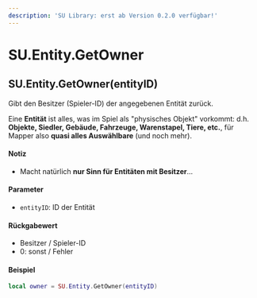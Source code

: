```yaml
---
description: 'SU Library: erst ab Version 0.2.0 verfügbar!'
---
```


# SU.Entity.GetOwner

## SU.Entity.GetOwner(entityID)

Gibt den Besitzer (Spieler-ID) der angegebenen Entität zurück.

Eine **Entität** ist alles, was im Spiel als "physisches Objekt" vorkommt: d.h. **Objekte, Siedler, Gebäude, Fahrzeuge, Warenstapel, Tiere, etc.**, für Mapper also **quasi alles Auswählbare** (und noch mehr).

#### Notiz

* Macht natürlich **nur Sinn für Entitäten mit Besitzer**...

#### Parameter

* `entityID`: ID der Entität

#### Rückgabewert

* Besitzer / Spieler-ID
* 0: sonst / Fehler

#### Beispiel

```lua
local owner = SU.Entity.GetOwner(entityID)
```
